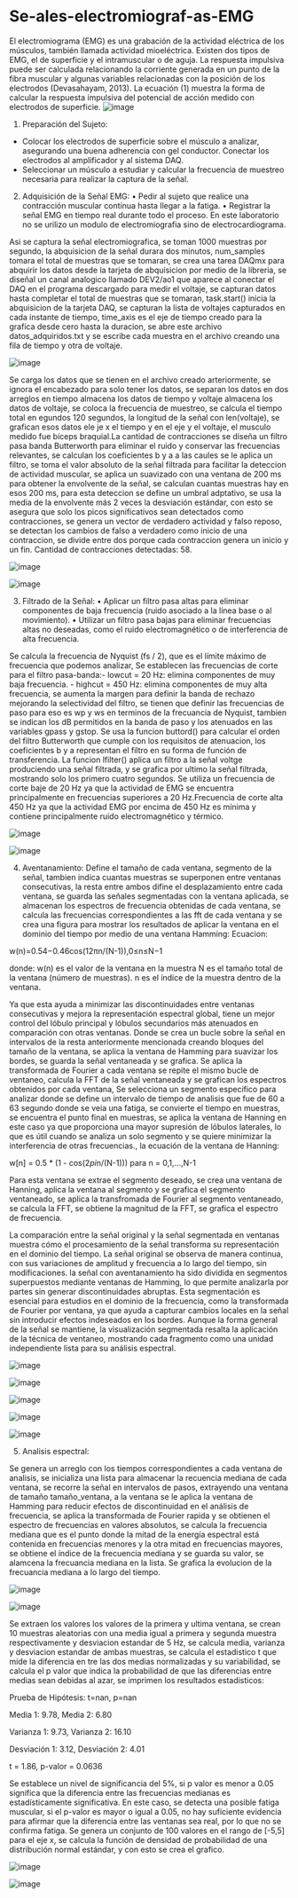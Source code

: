 # Se-ales-electromiograf-as-EMG
El electromiograma (EMG) es una grabación de la actividad eléctrica de los
músculos, también llamada actividad mioeléctrica. Existen dos tipos de EMG, el
de superficie y el intramuscular o de aguja.
La respuesta impulsiva puede ser calculada relacionando la corriente generada
en un punto de la fibra muscular y algunas variables relacionadas con la posición
de los electrodos (Devasahayam, 2013). La ecuación (1) muestra la forma de
calcular la respuesta impulsiva del potencial de acción medido con electrodos de
superficie.
![image](https://github.com/user-attachments/assets/9559c158-240a-44cd-ba0a-d19a1b5928cd)

1. Preparación del Sujeto:
- Colocar los electrodos de superficie sobre el músculo a analizar, asegurando
una buena adherencia con gel conductor.
Conectar los electrodos al amplificador y al sistema DAQ.
- Seleccionar un músculo a estudiar y calcular la frecuencia de muestreo
necesaria para realizar la captura de la señal. 

2. Adquisición de la Señal EMG:
• Pedir al sujeto que realice una contracción muscular continua hasta llegar a
la fatiga.
• Registrar la señal EMG en tiempo real durante todo el proceso.
 En este laboratorio no se urilizo un modulo de electromiografia sino de electrocardiograma.

Asi se captura la señal electromiografica, se toman 1000 muestras por segundo, la abquisicion de la señal durara dos minutos, num_samples tomara el total de muestras que se tomaran, se crea una tarea DAQmx para abquirir los datos desde la tarjeta de abquisicion por medio de la libreria, se diseñal un canal analogico llamado DEV2/ao1 que aparece al conectar el DAQ en el programa descargado para medir el voltaje, se capturan datos hasta completar el total de muestras que se tomaran, task.start() inicia la abquisicion de la tarjeta DAQ, se capturan la lista de voltajes capturados en cada instante de tiempo, time_axis es el eje de tiempo creado para la grafica desde cero hasta la duracion, se abre este archivo datos_adquiridos.txt y se escribe cada muestra en el archivo creando una fila de tiempo y otra de voltaje. 

![image](https://github.com/user-attachments/assets/b3b2083c-8270-4f60-8ea8-a91acd01e061)

Se carga los datos que se tienen en el archivo creado arteriormente, se ignora el encabezado para solo tener los datos, se separan los datos en dos arreglos en tiempo almacena los datos de tiempo y voltaje almacena los datos de voltaje, se coloca la frecuencia de muestreo, se calcula el tiempo total en egundos 120 segundos, la longitud de la señal con len(voltaje), se grafican esos datos ele je x el tiempo y en el eje y el voltaje, el musculo medido fue bíceps braquial.La cantidad de contracciones se diseña un filtro pasa banda Butterworth para eliminar el ruido y conservar las frecuencias relevantes, se calculan los coeficientes b y a a las caules se le aplica un filtro, se toma el valor absoluto de la señal filtrada para facilitar la deteccion de actividad muscular, se aplica un suavizado con una ventana de 200 ms para obtener la envolvente de la señal, se calculan cuantas muestras hay en esos 200 ms, para esta deteccion se define un umbral adptativo, se usa la media de la envolvente más 2 veces la desviación estándar, con esto se asegura que solo los picos significativos sean detectados como contracciones, se genera un vector de verdadero actividad y falso reposo, se detectan los cambios de falso a verdadero como inicio de una contraccion, se divide entre dos porque cada contraccion genera un inicio y un fin. 
Cantidad de contracciones detectadas: 58. 

 ![image](https://github.com/user-attachments/assets/90fae1e9-dfa7-45bc-a4ef-48e4013061e5)

 ![image](https://github.com/user-attachments/assets/5d887e79-d05c-4d63-9b69-648033ecb50e)


3. Filtrado de la Señal:
• Aplicar un filtro pasa altas para eliminar componentes de baja frecuencia
(ruido asociado a la línea base o al movimiento).
• Utilizar un filtro pasa bajas para eliminar frecuencias altas no deseadas, como
el ruido electromagnético o de interferencia de alta frecuencia.

Se calcula la frecuencia de Nyquist (fs / 2), que es el límite máximo de frecuencia que podemos analizar, Se establecen las frecuencias de corte para el filtro pasa-banda:- lowcut = 20 Hz: elimina componentes de muy baja frecuencia. - highcut = 450 Hz: elimina componentes de muy alta frecuencia, se aumenta la margen para definir la banda de rechazo mejorando la selectividad del filtro, se tienen que definir las frecuencias de paso para eso es wp y ws en terminos de la frecuancia de Nyquist, tambien se indican los dB permitidos en la banda de paso y los atenuados en las variables gpass y gstop. Se usa la funcion buttord() para calcular el orden del filtro Butterworth que cumple con los requisitos de atenuacion, los coeficientes b y a representan el filtro en su forma de función de transferencia. La funcion lfilter() aplica un filtro a la señal voltge produciendo una señal filtrada, y se grafica por ultimo la señal filtrada, mostrando solo los primero cuatro segundos. Se utiliza un frecuencia de corte baje de 20 Hz ya que la actividad de EMG se encuentra principalmente en frecuencias superiores a 20 Hz.Frecuencia de corte alta 450 Hz ya que la actividad EMG por encima de 450 Hz es mínima y contiene principalmente ruido electromagnético y térmico.

![image](https://github.com/user-attachments/assets/f61b5aff-b8b1-453f-a6dd-e0cff2875059)

![image](https://github.com/user-attachments/assets/aa0386d5-f0f3-49fe-88e5-87f0a57a2ebb)

4. Aventanamiento:
Define el tamaño de cada ventana, segmento de la señal, tambien indica cuantas muestras se superponen entre ventanas consecutivas, la resta entre ambos difine el desplazamiento entre cada ventana, se guarda las señales segmentadas con la ventana aplicada, se almacenan los espectros de frecuencia obtenidas de cada ventana, se calcula las frecuencias correspondientes a las fft de cada ventana y se crea una figura para mostrar los resultados de aplicar la ventana en el dominio del tiempo por medio de una ventana Hamming:
Ecuacion:

w(n)=0.54−0.46cos(12πn/(N-1)),0≤n≤N−1

donde:
w(n) es el valor de la ventana en la muestra 
N es el tamaño total de la ventana (número de muestras).
n es el índice de la muestra dentro de la ventana.

Ya que esta ayuda a minimizar las discontinuidades entre ventanas consecutivas y mejora la representación espectral global, tiene un mejor control del lóbulo principal y lóbulos secundarios más atenuados en comparación con otras ventanas. Donde se crea un bucle sobre la señal en intervalos de la resta anteriormente mencionada creando bloques del tamaño de la ventana, se aplica la ventana de Hamming para suavizar los bordes, se guarda la señal ventaneada y se grafica. Se aplica la transformada de Fourier a cada ventana se repite el mismo bucle de ventaneo, calcula la FFT de la señal ventaneada y se grafican los espectros obtenidos por cada ventana, Se selecciona un segmento especifico para analizar donde se define un intervalo de tiempo de analisis que fue de 60 a 63 segundo donde se veia una fatiga, se convierte el tiempo en muestras, se encuentra el punto final en muestras, se aplica la ventana de Hanning en este caso ya que proporciona una mayor supresión de lóbulos laterales, lo que es útil cuando se analiza un solo segmento y se quiere minimizar la interferencia de otras frecuencias., la ecuación de la ventana de Hanning:

 w[n] = 0.5 * (1 - cos(2*pi*n/(N-1))) para n = 0,1,...,N-1

 Para esta ventana se extrae el segmento deseado, se crea una ventana de Hanning, aplica la ventana al segmento y se grafica el segmento ventaneado, se aplica la transfromada de Fourier al segmento ventaneado, se calcula la FFT, se obtiene la magnitud de la FFT, se grafica el espectro de frecuencia. 

 La comparación entre la señal original y la señal segmentada en ventanas muestra cómo el procesamiento de la señal transforma su representación en el dominio del tiempo. La señal original se observa de manera continua, con sus variaciones de amplitud y frecuencia a lo largo del tiempo, sin modificaciones. la señal con aventanamiento ha sido dividida en segmentos superpuestos mediante ventanas de Hamming, lo que permite analizarla por partes sin generar discontinuidades abruptas. Esta segmentación es esencial para estudios en el dominio de la frecuencia, como la transformada de Fourier por ventana, ya que ayuda a capturar cambios locales en la señal sin introducir efectos indeseados en los bordes. Aunque la forma general de la señal se mantiene, la visualización segmentada resalta la aplicación de la técnica de ventaneo, mostrando cada fragmento como una unidad independiente lista para su análisis espectral.
 
![image](https://github.com/user-attachments/assets/b26d2146-40ce-43c5-9ba4-0086a1f8d46b)

![image](https://github.com/user-attachments/assets/2ab7cc85-ada5-42a6-a522-d4e49dfba827)

![image](https://github.com/user-attachments/assets/141b5275-4e11-4e8f-be44-230ca51789a8)

![image](https://github.com/user-attachments/assets/9e15b4e8-9ed0-491a-9320-441621e51789)

![image](https://github.com/user-attachments/assets/ac001e4b-8f2d-4a1b-80c9-c419885ee653)

5. Analisis espectral:

Se genera un arreglo con los tiempos correspondientes a cada ventana de analisis, se inicializa una lista para almacenar la recuencia mediana de cada ventana, se recorre la señal en intervalos de pasos, extrayendo una ventana de tamaño tamaño_ventana, a la ventana se le aplica la ventana de Hamming para reducir efectos de discontinuidad en el análisis de frecuencia, se aplica la transformada de Fourier rapida y se obtienen el espectro de frecuencias en valores absolutos, se calcula la frecuencia mediana que es el punto donde la mitad de la energía espectral está contenida en frecuencias menores y la otra mitad en frecuencias mayores, se obtiene el índice de la frecuencia mediana y se guarda su valor, se alamcena la frecuancia mediana en la lista. Se grafica la evolucion de la frecuancia mediana a lo largo del tiempo. 

![image](https://github.com/user-attachments/assets/09e695fd-9c83-4e9e-b354-1ddab4f6fa05)

![image](https://github.com/user-attachments/assets/0879f649-081e-4421-9f1f-a8e9adb03fee)

Se extraen los valores los valores de la primera y ultima ventana, se crean 10 muestras aleatorias con una media igual a primera y segunda muestra respectivamente y desviacion estandar de 5 Hz, se calcula media, varianza y desviacion estandar de ambas muestras, se calcula el estadistico t que mide la diferencia en tre las dos medias normalizadas y su variabilidad, se calcula el p valor que indica la probabilidad de que las diferencias entre medias sean debidas al azar, se imprimen los resultados estadisticos: 

Prueba de Hipótesis: t=nan, p=nan

Media 1: 9.78, Media 2: 6.80

Varianza 1: 9.73, Varianza 2: 16.10

Desviación 1: 3.12, Desviación 2: 4.01

t = 1.86, p-valor = 0.0636

Se establece un nivel de significancia del 5%, si p valor es menor a 0.05 significa que la diferencia entre las frecuencias medianas es estadísticamente significativa. En este caso, se detecta una posible fatiga muscular, si el p-valor es mayor o igual a 0.05, no hay suficiente evidencia para afirmar que la diferencia entre las ventanas sea real, por lo que no se confirma fatiga. Se genera un conjunto de 100 valores en el rango de [-5,5] para el eje x, se calcula la función de densidad de probabilidad de una distribución normal estándar, y con esto se crea el grafico. 

![image](https://github.com/user-attachments/assets/44aee9f8-d5ca-46ef-91f7-dddb426d53f7)

![image](https://github.com/user-attachments/assets/97150675-1ad7-45c8-990f-5a91895fcaed)










 




